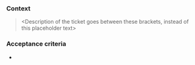 <!-- If you're an external party submitting a bug, ignore & delete all the text below -->
<!-- Issues should always be assigned:
  - story points by adding labels
  - the relevant project
 -->

### Context

> <Description of the ticket goes between these brackets, instead of this placeholder text>

### Acceptance criteria

-

<!-- Drag & drop screenshots below to auto-upload and attach them -->

